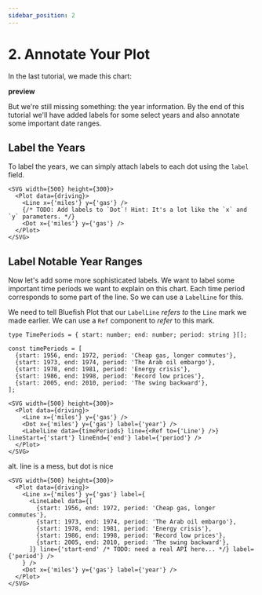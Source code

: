```yaml
---
sidebar_position: 2
---
```


# 2. Annotate Your Plot

In the last tutorial, we made this chart:

**preview**

But we're still missing something: the year information. By the end of this tutorial we'll have
added labels for some select years and also annotate some important date ranges.

## Label the Years

To label the years, we can simply attach labels to each dot using the `label` field.

```tsx live
<SVG width={500} height={300}>
  <Plot data={driving}>
    <Line x={'miles'} y={'gas'} />
    {/* TODO: Add labels to `Dot`! Hint: It's a lot like the `x` and `y` parameters. */}
    <Dot x={'miles'} y={'gas'} />
  </Plot>
</SVG>
```

## Label Notable Year Ranges

Now let's add some more sophisticated labels. We want to label some important time periods we want
to explain on this chart. Each time period corresponds to some part of the line. So we can use a
`LabelLine` for this.

We need to tell Bluefish Plot that our `LabelLine` *refers to* the `Line` mark we made earlier.
We can use a `Ref` component to *refer* to this mark.

```tsx live noInline
type TimePeriods = { start: number; end: number; period: string }[];

const timePeriods = [
  {start: 1956, end: 1972, period: 'Cheap gas, longer commutes'},
  {start: 1973, end: 1974, period: 'The Arab oil embargo'},
  {start: 1978, end: 1981, period: 'Energy crisis'},
  {start: 1986, end: 1998, period: 'Record low prices'},
  {start: 2005, end: 2010, period: 'The swing backward'},
];

<SVG width={500} height={300}>
  <Plot data={driving}>
    <Line x={'miles'} y={'gas'} />
    <Dot x={'miles'} y={'gas'} label={'year'} />
    <LabelLine data={timePeriods} line={<Ref to={'Line'} />} lineStart={'start'} lineEnd={'end'} label={'period'} />
  </Plot>
</SVG>
```

<!-- <PointLabel point={{mark: 'dot'} /* TODO: idk the API here... */} label={'year'} /> -->
alt. line is a mess, but dot is nice
```tsx live
<SVG width={500} height={300}>
  <Plot data={driving}>
    <Line x={'miles'} y={'gas'} label={
      <LineLabel data={[
        {start: 1956, end: 1972, period: 'Cheap gas, longer commutes'},
        {start: 1973, end: 1974, period: 'The Arab oil embargo'},
        {start: 1978, end: 1981, period: 'Energy crisis'},
        {start: 1986, end: 1998, period: 'Record low prices'},
        {start: 2005, end: 2010, period: 'The swing backward'},
      ]} line={'start-end' /* TODO: need a real API here... */} label={'period'} />
    } />
    <Dot x={'miles'} y={'gas'} label={'year'} />
  </Plot>
</SVG>
```
